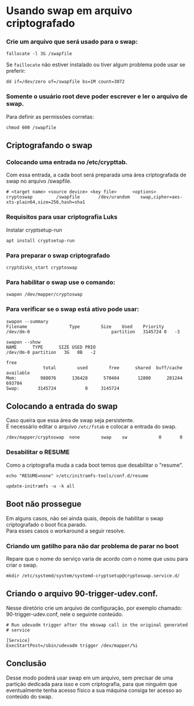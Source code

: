 # Usando swap em arquivo criptografado

### Crie um arquivo que será usado para o swap:
```
fallocate -l 3G /swapfile
```
Se `faillocate` não estiver instalado ou tiver algum problema pode usar se preferir:
```
dd if=/dev/zero of=/swapfile bs=1M count=3072
```

### Somente o usuário **root** deve poder escrever e ler o arquivo de swap.   
Para definir as permissões corretas:
```
chmod 600 /swapfile
```

## Criptografando o swap

### Colocando uma entrada no /etc/crypttab.
Com essa entrada, a cada boot será preparada uma área criptografada de swap no arquivo /swapfile.

```
# <target name> <source device> <key file>      <options>
cryptoswap         /swapfile       /dev/urandom    swap,cipher=aes-xts-plain64,size=256,hash=sha1
```

### Requisitos para usar criptografia Luks
Instalar cryptsetup-run
```
apt install cryptsetup-run
```

### Para preparar o swap criptografado
```
cryptdisks_start cryptoswap
```

### Para habilitar o swap use o comando:
```
swapon /dev/mapper/cryptoswap
```

### Para verificar se o swap está ativo pode usar:
```
swapon --summary
Filename				Type		Size	Used	Priority
/dev/dm-0                              	partition	3145724	0	-3

swapon --show
NAME      TYPE      SIZE USED PRIO
/dev/dm-0 partition   3G   0B   -2

free
              total        used        free      shared  buff/cache   available
Mem:         988076      136428      570404       12800      281244      693784
Swap:       3145724           0     3145724

```

## Colocando a entrada do swap
Caso queira que essa área de swap seja persistente.  
É necessário editar o arquivo `/etc/fstab` e colocar a entrada do swap.
```
/dev/mapper/cryptoswap  none        swap    sw            0       0
```

### Desabilitar o RESUME
Como a criptografia muda a cada boot temos que desabilitar o "resume".
```
echo "RESUME=none" >/etc/initramfs-tools/conf.d/resume

update-initramfs -u -k all
```

## Boot não prossegue
Em alguns casos, não sei ainda quais, depois de habilitar o swap criptografado o boot fica parado.   
Para esses casos o workaround a seguir resolve.

### Criando um gatilho para não dar problema de parar no boot
Repare que o nome do serviço varia de acordo com o nome que usou para criar o swap.
```
mkdir /etc/systemd/system/systemd-cryptsetup@cryptoswap.service.d/
```

## Criando o arquivo 90-trigger-udev.conf.
Nesse diretório crie um arquivo de configuração, por exemplo chamado: 90-trigger-udev.conf, nele o seguinte conteúdo.
```
# Run udevadm trigger after the mkswap call in the original generated
# service

[Service]
ExecStartPost=/sbin/udevadm trigger /dev/mapper/%i
```

## Conclusão
Desse modo poderá usar swap em um arquivo, sem precisar de uma partição dedicada para isso e com criptografia, para que ninguém que eventualmente tenha acesso físico a sua máquina consiga ter acesso ao conteúdo do swap.
